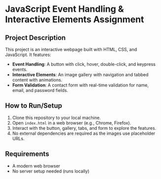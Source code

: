# JavaScript Event Handling & Interactive Elements Assignment

## Project Description
This project is an interactive webpage built with HTML, CSS, and JavaScript. It features:
- **Event Handling**: A button with click, hover, double-click, and keypress events.
- **Interactive Elements**: An image gallery with navigation and tabbed content with animations.
- **Form Validation**: A contact form with real-time validation for name, email, and password fields.

## How to Run/Setup
1. Clone this repository to your local machine.
2. Open `index.html` in a web browser (e.g., Chrome, Firefox).
3. Interact with the button, gallery, tabs, and form to explore the features.
4. No external dependencies are required as the images use placeholder URLs.

## Requirements
- A modern web browser
- No server setup needed (runs locally)
